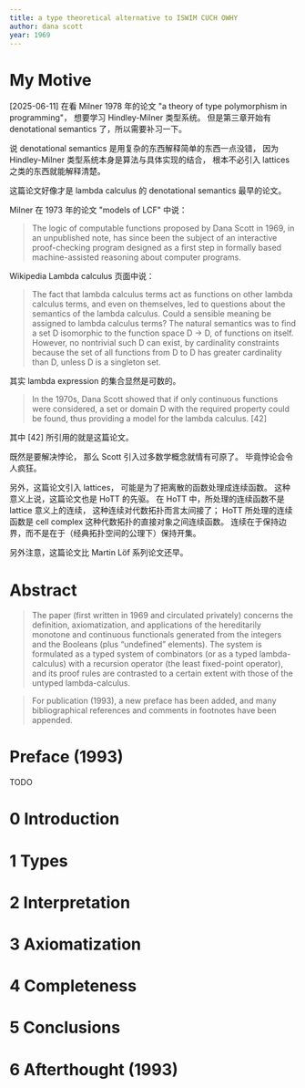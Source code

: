 ```yaml
---
title: a type theoretical alternative to ISWIM CUCH OWHY
author: dana scott
year: 1969
---
```


# My Motive

[2025-06-11] 在看 Milner 1978 年的论文
"a theory of type polymorphism in programming"，
想要学习 Hindley-Milner 类型系统。
但是第三章开始有 denotational semantics 了，所以需要补习一下。

说 denotational semantics 是用复杂的东西解释简单的东西一点没错，
因为 Hindley-Milner 类型系统本身是算法与具体实现的结合，
根本不必引入 lattices 之类的东西就能解释清楚。

这篇论文好像才是 lambda calculus 的
denotational semantics 最早的论文。

Milner 在 1973 年的论文 "models of LCF" 中说：

> The logic of computable functions proposed by Dana Scott in 1969, in
> an unpublished note, has since been the subject of an interactive
> proof-checking program designed as a first step in formally based
> machine-assisted reasoning about computer programs.

Wikipedia Lambda calculus 页面中说：

> The fact that lambda calculus terms act as functions on other lambda
> calculus terms, and even on themselves, led to questions about the
> semantics of the lambda calculus. Could a sensible meaning be
> assigned to lambda calculus terms? The natural semantics was to find
> a set D isomorphic to the function space D → D, of functions on
> itself. However, no nontrivial such D can exist, by cardinality
> constraints because the set of all functions from D to D has greater
> cardinality than D, unless D is a singleton set.

其实 lambda expression 的集合显然是可数的。

> In the 1970s, Dana Scott showed that if only continuous functions
> were considered, a set or domain D with the required property could
> be found, thus providing a model for the lambda calculus. [42]

其中 [42] 所引用的就是这篇论文。

既然是要解决悖论，
那么 Scott 引入过多数学概念就情有可原了。
毕竟悖论会令人疯狂。

另外，这篇论文引入 lattices，
可能是为了把离散的函数处理成连续函数。
这种意义上说，这篇论文也是 HoTT 的先驱。
在 HoTT 中，所处理的连续函数不是 lattice 意义上的连续，
这种连续对代数拓扑而言太间接了；
HoTT 所处理的连续函数是 cell complex
这种代数拓扑的直接对象之间连续函数。
连续在于保持边界，而不是在于（经典拓扑空间的公理下）保持开集。

另外注意，这篇论文比 Martin Löf 系列论文还早。

# Abstract

> The paper (first written in 1969 and circulated privately) concerns
> the definition, axiomatization, and applications of the hereditarily
> monotone and continuous functionals generated from the integers and
> the Booleans (plus “undefined” elements). The system is formulated
> as a typed system of combinators (or as a typed lambda-calculus)
> with a recursion operator (the least fixed-point operator), and its
> proof rules are contrasted to a certain extent with those of the
> untyped lambda-calculus.

> For publication (1993), a new preface has been added, and many
> bibliographical references and comments in footnotes have been
> appended.

# Preface (1993)

TODO

# 0 Introduction
# 1 Types
# 2 Interpretation
# 3 Axiomatization
# 4 Completeness
# 5 Conclusions
# 6 Afterthought (1993)
